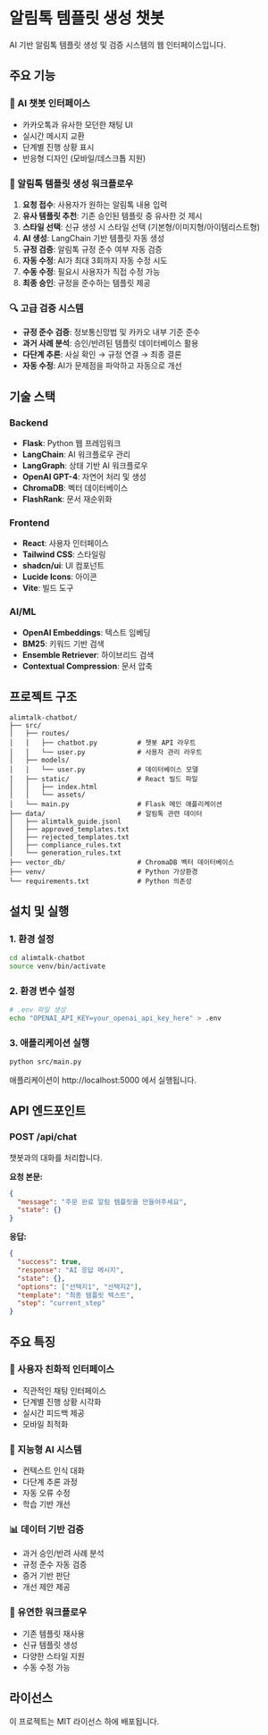 # 알림톡 템플릿 생성 챗봇

AI 기반 알림톡 템플릿 생성 및 검증 시스템의 웹 인터페이스입니다.

## 주요 기능

### 🤖 AI 챗봇 인터페이스
- 카카오톡과 유사한 모던한 채팅 UI
- 실시간 메시지 교환
- 단계별 진행 상황 표시
- 반응형 디자인 (모바일/데스크톱 지원)

### 📝 알림톡 템플릿 생성 워크플로우
1. **요청 접수**: 사용자가 원하는 알림톡 내용 입력
2. **유사 템플릿 추천**: 기존 승인된 템플릿 중 유사한 것 제시
3. **스타일 선택**: 신규 생성 시 스타일 선택 (기본형/이미지형/아이템리스트형)
4. **AI 생성**: LangChain 기반 템플릿 자동 생성
5. **규정 검증**: 알림톡 규정 준수 여부 자동 검증
6. **자동 수정**: AI가 최대 3회까지 자동 수정 시도
7. **수동 수정**: 필요시 사용자가 직접 수정 가능
8. **최종 승인**: 규정을 준수하는 템플릿 제공

### 🔍 고급 검증 시스템
- **규정 준수 검증**: 정보통신망법 및 카카오 내부 기준 준수
- **과거 사례 분석**: 승인/반려된 템플릿 데이터베이스 활용
- **다단계 추론**: 사실 확인 → 규정 연결 → 최종 결론
- **자동 수정**: AI가 문제점을 파악하고 자동으로 개선

## 기술 스택

### Backend
- **Flask**: Python 웹 프레임워크
- **LangChain**: AI 워크플로우 관리
- **LangGraph**: 상태 기반 AI 워크플로우
- **OpenAI GPT-4**: 자연어 처리 및 생성
- **ChromaDB**: 벡터 데이터베이스
- **FlashRank**: 문서 재순위화

### Frontend
- **React**: 사용자 인터페이스
- **Tailwind CSS**: 스타일링
- **shadcn/ui**: UI 컴포넌트
- **Lucide Icons**: 아이콘
- **Vite**: 빌드 도구

### AI/ML
- **OpenAI Embeddings**: 텍스트 임베딩
- **BM25**: 키워드 기반 검색
- **Ensemble Retriever**: 하이브리드 검색
- **Contextual Compression**: 문서 압축

## 프로젝트 구조

```
alimtalk-chatbot/
├── src/
│   ├── routes/
│   │   ├── chatbot.py          # 챗봇 API 라우트
│   │   └── user.py             # 사용자 관리 라우트
│   ├── models/
│   │   └── user.py             # 데이터베이스 모델
│   ├── static/                 # React 빌드 파일
│   │   ├── index.html
│   │   └── assets/
│   └── main.py                 # Flask 메인 애플리케이션
├── data/                       # 알림톡 관련 데이터
│   ├── alimtalk_guide.jsonl
│   ├── approved_templates.txt
│   ├── rejected_templates.txt
│   ├── compliance_rules.txt
│   └── generation_rules.txt
├── vector_db/                  # ChromaDB 벡터 데이터베이스
├── venv/                       # Python 가상환경
└── requirements.txt            # Python 의존성
```

## 설치 및 실행

### 1. 환경 설정
```bash
cd alimtalk-chatbot
source venv/bin/activate
```

### 2. 환경 변수 설정
```bash
# .env 파일 생성
echo "OPENAI_API_KEY=your_openai_api_key_here" > .env
```

### 3. 애플리케이션 실행
```bash
python src/main.py
```

애플리케이션이 http://localhost:5000 에서 실행됩니다.

## API 엔드포인트

### POST /api/chat
챗봇과의 대화를 처리합니다.

**요청 본문:**
```json
{
  "message": "주문 완료 알림 템플릿을 만들어주세요",
  "state": {}
}
```

**응답:**
```json
{
  "success": true,
  "response": "AI 응답 메시지",
  "state": {},
  "options": ["선택지1", "선택지2"],
  "template": "최종 템플릿 텍스트",
  "step": "current_step"
}
```

## 주요 특징

### 🎯 사용자 친화적 인터페이스
- 직관적인 채팅 인터페이스
- 단계별 진행 상황 시각화
- 실시간 피드백 제공
- 모바일 최적화

### 🧠 지능형 AI 시스템
- 컨텍스트 인식 대화
- 다단계 추론 과정
- 자동 오류 수정
- 학습 기반 개선

### 📊 데이터 기반 검증
- 과거 승인/반려 사례 분석
- 규정 준수 자동 검증
- 증거 기반 판단
- 개선 제안 제공

### 🔄 유연한 워크플로우
- 기존 템플릿 재사용
- 신규 템플릿 생성
- 다양한 스타일 지원
- 수동 수정 가능

## 라이선스

이 프로젝트는 MIT 라이선스 하에 배포됩니다.

